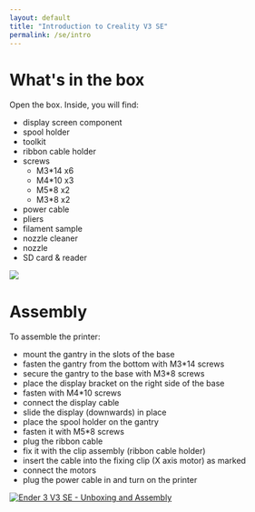 ```yaml
---
layout: default
title: "Introduction to Creality V3 SE"
permalink: /se/intro
---
```

# What's in the box

Open the box. Inside, you will find:
  - display screen component
  - spool holder
  - toolkit
  - ribbon cable holder
  - screws
    - M3*14 x6
    - M4*10 x3
    - M5*8 x2
    - M3*8 x2
  - power cable
  - pliers
  - filament sample
  - nozzle cleaner
  - nozzle
  - SD card & reader

![](assets/what's_in_the_box.png)

# Assembly

To assemble the printer:
- mount the gantry in the slots of the base
- fasten the gantry from the bottom with M3*14 screws
- secure the gantry to the base with M3*8 screws
- place the display bracket on the right side of the base
- fasten with M4*10 screws
- connect the display cable
- slide the display (downwards) in place
- place the spool holder on the gantry
- fasten it with M5*8 screws
- plug the ribbon cable
- fix it with the clip assembly (ribbon cable holder)
- insert the cable into the fixing clip (X axis motor) as marked
- connect the motors
- plug the power cable in and turn on the printer

[![Ender 3 V3 SE - Unboxing and Assembly](assets/thumbnail.png)](http://www.youtube.com/watch?v=hWy3ZpEaZsE "Ender 3 V3 SE - Unboxing and Assembly")
